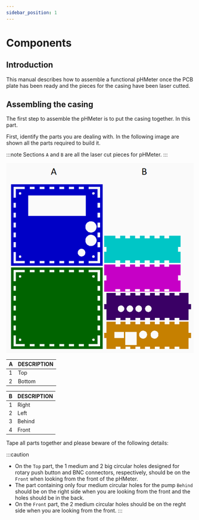 ```yaml
---
sidebar_position: 1
---
```


# Components

## Introduction

This manual describes how to assemble a functional pHMeter once the PCB plate has been ready and the pieces for the casing have been laser cutted.

## Assembling the casing

The first step to assemble the pHMeter is to put the casing together. In this part.

First, identify the parts you are dealing with. In the following image are shown all the parts required to build it.

:::note
Sections `A` and `B` are all the laser cut pieces for pHMeter.
:::

![Base part](images/main_case.png)

| A    | DESCRIPTION |
| :--- | ----------- |
| 1    | Top         |
| 2    | Bottom      |

| B    | DESCRIPTION |
| :--- | ----------- |
| 1    | Right       |
| 2    | Left        |
| 3    | Behind      |
| 4    | Front       |

Tape all parts together and please beware of the following details:

:::caution
- On the `Top` part, the 1 medium and 2 big circular holes designed for rotary push button and BNC connectors, respectively, should be on the `Front` when looking from the front of the pHMeter.
- The part containing only four medium circular holes for the pump `Behind` should be on the right side when you are looking from the front and the holes should be in the back.
- On the `Front` part, the 2 medium circular holes should be on the reght side when you are looking from the front.
:::
